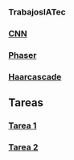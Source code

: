 ### TrabajosIATec
### [CNN]()
### [Phaser]()
### [Haarcascade]()
## Tareas
### [Tarea 1](https://github.com/NicolasAlejandroBasilioNava/TrabajosIATec/blob/main/EjerciciosIaNicolas/Tarea1.md)
### [Tarea 2]()